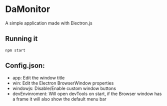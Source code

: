 # DaMonitor

A simple application made with Electron.js

## Running it 
`npm start`
  
## Config.json:
 * app: Edit the window title
 * win: Edit the Electron BrowserWindow properties
 * windowjs: Disable/Enable custom window buttons
 * devEnvinroment: Will open devTools on start, if the Browser window has a frame it will also show the default menu bar

  
